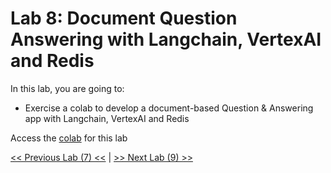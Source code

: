 # Lab 8: Document Question Answering with Langchain, VertexAI and Redis

In this lab, you are going to:
* Exercise a colab to develop a document-based Question & Answering app with Langchain, VertexAI and Redis

Access the [colab](https://colab.research.google.com/github/gmflau/google-dev-day-workshop/blob/main/lab8/VertexAI_LangChain_Redis.ipynb) for this lab

[<< Previous Lab (7) <<](../lab7/README.md)     |      [>> Next Lab (9) >>](../lab9/README.md)
